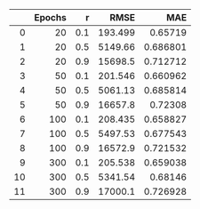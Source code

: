 |    |   Epochs |   r |      RMSE |      MAE |
|---:|---------:|----:|----------:|---------:|
|  0 |       20 | 0.1 |   193.499 | 0.65719  |
|  1 |       20 | 0.5 |  5149.66  | 0.686801 |
|  2 |       20 | 0.9 | 15698.5   | 0.712712 |
|  3 |       50 | 0.1 |   201.546 | 0.660962 |
|  4 |       50 | 0.5 |  5061.13  | 0.685814 |
|  5 |       50 | 0.9 | 16657.8   | 0.72308  |
|  6 |      100 | 0.1 |   208.435 | 0.658827 |
|  7 |      100 | 0.5 |  5497.53  | 0.677543 |
|  8 |      100 | 0.9 | 16572.9   | 0.721532 |
|  9 |      300 | 0.1 |   205.538 | 0.659038 |
| 10 |      300 | 0.5 |  5341.54  | 0.68146  |
| 11 |      300 | 0.9 | 17000.1   | 0.726928 |